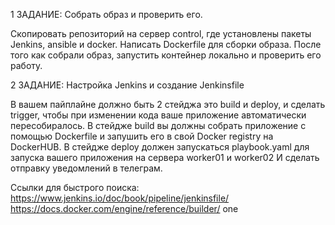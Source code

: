 1 ЗАДАНИЕ: Собрать образ и проверить его.

Скопировать репозиторий на сервер control, где установлены пакеты Jenkins, ansible и docker. Написать Dockerfile для сборки образа. После того как собрали образ, запустить контейнер локально и проверить его работу.

2 ЗАДАНИЕ: Настройка Jenkins и создание Jenkinsfile

В вашем пайплайне должно быть 2 стейджа это build и deploy, и сделать trigger, чтобы при изменении кода ваше приложение автоматически пересобиралось. В стейдже build вы должны собрать приложение с помощью Dockerfile и запушить его в свой Docker registry на DockerHUB. В стейдже deploy должен запускаться playbook.yaml для запуска вашего приложения на сервера worker01 и worker02 И сделать отправку уведомлений в телеграм.

Ссылки для быстрого поиска: https://www.jenkins.io/doc/book/pipeline/jenkinsfile/ https://docs.docker.com/engine/reference/builder/
one
